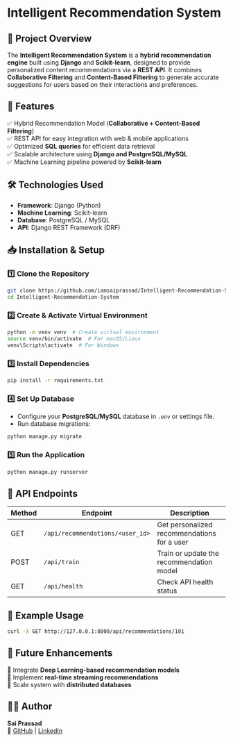 # **Intelligent Recommendation System**

## **📌 Project Overview**
The **Intelligent Recommendation System** is a **hybrid recommendation engine** built using **Django** and **Scikit-learn**, designed to provide personalized content recommendations via a **REST API**. It combines **Collaborative Filtering** and **Content-Based Filtering** to generate accurate suggestions for users based on their interactions and preferences.

## **🚀 Features**
✅ Hybrid Recommendation Model (**Collaborative + Content-Based Filtering**)  
✅ REST API for easy integration with web & mobile applications  
✅ Optimized **SQL queries** for efficient data retrieval  
✅ Scalable architecture using **Django and PostgreSQL/MySQL**  
✅ Machine Learning pipeline powered by **Scikit-learn**  

## **🛠️ Technologies Used**
- **Framework**: Django (Python)
- **Machine Learning**: Scikit-learn
- **Database**: PostgreSQL / MySQL
- **API**: Django REST Framework (DRF)

## **📥 Installation & Setup**

### **1️⃣ Clone the Repository**
```bash
git clone https://github.com/iamsaiprassad/Intelligent-Recommendation-System.git
cd Intelligent-Recommendation-System
```

### **2️⃣ Create & Activate Virtual Environment**
```bash
python -m venv venv  # Create virtual environment
source venv/bin/activate  # For macOS/Linux
venv\Scripts\activate  # For Windows
```

### **3️⃣ Install Dependencies**
```bash
pip install -r requirements.txt
```

### **4️⃣ Set Up Database**
- Configure your **PostgreSQL/MySQL** database in `.env` or settings file.
- Run database migrations:
```bash
python manage.py migrate
```

### **5️⃣ Run the Application**
```bash
python manage.py runserver
```

## **📡 API Endpoints**
| Method | Endpoint | Description |
|--------|---------|-------------|
| GET | `/api/recommendations/<user_id>` | Get personalized recommendations for a user |
| POST | `/api/train` | Train or update the recommendation model |
| GET | `/api/health` | Check API health status |

## **📝 Example Usage**
```bash
curl -X GET http://127.0.0.1:8000/api/recommendations/101
```

## **📌 Future Enhancements**
🚀 Integrate **Deep Learning-based recommendation models**  
🚀 Implement **real-time streaming recommendations**  
🚀 Scale system with **distributed databases**  

## **👨‍💻 Author**
**Sai Prassad**  
🔗 [GitHub](https://github.com/iamsaiprassad) | [LinkedIn](https://www.linkedin.com/in/saiprassad)  
